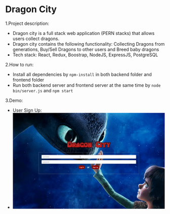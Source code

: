 # Dragon City


1.Project description:
  - Dragon city is a full stack web application (PERN stacks) that allows users collect dragons. 
  - Dragon city contains the following functionality: Collecting Dragons from generations, Buy/Sell Dragons to other users and Breed baby dragons
  - Tech stack: React, Redux, Boostrap, NodeJS, ExpressJS, PostgreSQL
  
2.How to run:
  - Install all dependencies by ```npm-install``` in both backend folder and frontend folder
  - Run both backend server and frontend server at the same time by ```node bin/server.js``` and ```npm start``` 
  
3.Demo:
  - User Sign Up:
  - ![](./imgs/login.gif)
